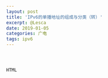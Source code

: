```yaml
---
layout: post
title: 'IPv6的单播地址的组成与分类（转）'
excerpt: @Lesca
date: 2019-01-05
categories: 广电
tags: ipv6
---
```


<code>


HTML
<script>
window.location.href='http://lesca.me/archives/ipv6-unicast-address.html#unique-local';
</script> 
</code>